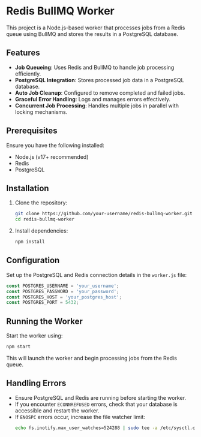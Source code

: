# Redis BullMQ Worker

This project is a Node.js-based worker that processes jobs from a Redis queue using BullMQ and stores the results in a PostgreSQL database.

## Features
- **Job Queueing**: Uses Redis and BullMQ to handle job processing efficiently.
- **PostgreSQL Integration**: Stores processed job data in a PostgreSQL database.
- **Auto Job Cleanup**: Configured to remove completed and failed jobs.
- **Graceful Error Handling**: Logs and manages errors effectively.
- **Concurrent Job Processing**: Handles multiple jobs in parallel with locking mechanisms.

## Prerequisites
Ensure you have the following installed:
- Node.js (v17+ recommended)
- Redis
- PostgreSQL

## Installation

1. Clone the repository:
   ```sh
   git clone https://github.com/your-username/redis-bullmq-worker.git
   cd redis-bullmq-worker
   ```

2. Install dependencies:
   ```sh
   npm install
   ```

## Configuration

Set up the PostgreSQL and Redis connection details in the `worker.js` file:

```js
const POSTGRES_USERNAME = 'your_username';
const POSTGRES_PASSWORD = 'your_password';
const POSTGRES_HOST = 'your_postgres_host';
const POSTGRES_PORT = 5432;
```

## Running the Worker

Start the worker using:
```sh
npm start
```
This will launch the worker and begin processing jobs from the Redis queue.

## Handling Errors
- Ensure PostgreSQL and Redis are running before starting the worker.
- If you encounter `ECONNREFUSED` errors, check that your database is accessible and restart the worker.
- If `ENOSPC` errors occur, increase the file watcher limit:
  ```sh
  echo fs.inotify.max_user_watches=524288 | sudo tee -a /etc/sysctl.conf && sudo sysctl -p
  ```